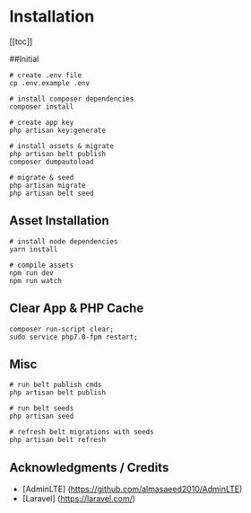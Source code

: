# Installation
[[toc]]

##Initial
```
# create .env file
cp .env.example .env

# install composer dependencies
composer install

# create app key
php artisan key:generate

# install assets & migrate
php artisan belt publish
composer dumpautoload

# migrate & seed
php artisan migrate
php artisan belt seed
```

## Asset Installation

```
# install node dependencies
yarn install

# compile assets
npm run dev
npm run watch
```

## Clear App & PHP Cache

```
composer run-script clear; 
sudo service php7.0-fpm restart;
```

## Misc

```
# run belt publish cmds
php artisan belt publish

# run belt seeds
php artisan seed

# refresh belt migrations with seeds
php artisan belt refresh
```

## Acknowledgments / Credits

* [AdminLTE] (https://github.com/almasaeed2010/AdminLTE)
* [Laravel] (https://laravel.com/)
